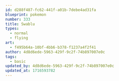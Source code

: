 ```yaml
---
id: d288f487-fc62-441f-a01b-7debe4ad31fa
blueprint: pokemon
number: 333
title: Swablu
types:
  - normal
  - flying
art:
  - f495b64a-10bf-4bb6-b378-f1237a4f2f41
author: 4d8d6ede-5963-429f-9c2f-74b897007e0c
tags:
  - basic
updated_by: 4d8d6ede-5963-429f-9c2f-74b897007e0c
updated_at: 1716593782
---
```

